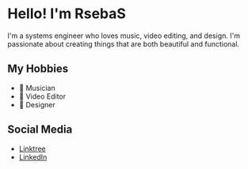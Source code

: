 # Hello! I'm RsebaS

I'm a systems engineer who loves music, video editing, and design. I'm passionate about creating things that are both beautiful and functional.

## My Hobbies

- 🎵 Musician
- 🎥 Video Editor
- 🎨 Designer

## Social Media
- [Linktree](https://linktr.ee/RsebaS)
- [LinkedIn](https://www.linkedin.com/in/sebastian-villarreal-castro-96aab51b8/)

